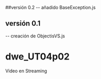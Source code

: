 ##versión 0.2
  -- añadido BaseException.js
## versión 0.1
  -- creación de ObjectisVS.js
# dwe_UT04p02
Video en Streaming
